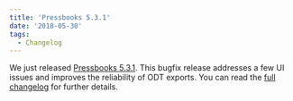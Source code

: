 ```yaml
---
title: 'Pressbooks 5.3.1'
date: '2018-05-30'
tags:
  - Changelog
---
```


We just released
[Pressbooks 5.3.1](https://github.com/pressbooks/pressbooks/releases/tag/5.3.1). This
bugfix release addresses a few UI issues and improves the reliability of ODT exports. You
can read the [full changelog](https://docs.pressbooks.org/changelog/pressbooks/#5-3-1) for
further details.
